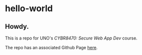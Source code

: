 # hello-world

## Howdy.

This is a repo for UNO's *CYBR8470: Secure Web App Dev* course.

The repo has an associated Github Page [here](https://caseyschmitz.github.io/hello-world/).
